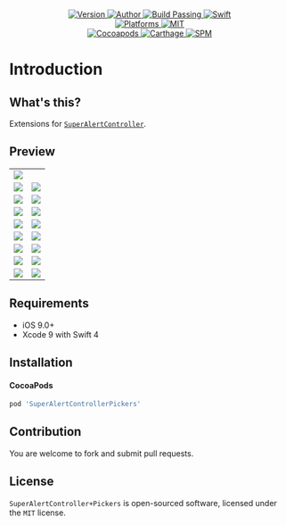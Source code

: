 
<p align="center">
  <!-- <img src="./Assets/SuperAlertControllerPickers.jpg" alt="SuperAlertControllerPickers"> -->
  <br/><a href="https://cocoapods.org/pods/SuperAlertControllerPickers">
  <img alt="Version" src="https://img.shields.io/badge/version-1.0.5-brightgreen.svg">
  <img alt="Author" src="https://img.shields.io/badge/author-Meniny-blue.svg">
  <img alt="Build Passing" src="https://img.shields.io/badge/build-passing-brightgreen.svg">
  <img alt="Swift" src="https://img.shields.io/badge/swift-4.0%2B-orange.svg">
  <br/>
  <img alt="Platforms" src="https://img.shields.io/badge/platform-iOS-lightgrey.svg">
  <img alt="MIT" src="https://img.shields.io/badge/license-MIT-blue.svg">
  <br/>
  <img alt="Cocoapods" src="https://img.shields.io/badge/cocoapods-compatible-brightgreen.svg">
  <img alt="Carthage" src="https://img.shields.io/badge/carthage-working%20on-red.svg">
  <img alt="SPM" src="https://img.shields.io/badge/swift%20package%20manager-compatible-brightgreen.svg">
  </a>
</p>

# Introduction

## What's this?

Extensions for [`SuperAlertController`](https://github.com/Meniny/SuperAlertController/).

## Preview

<table>
<tr>
<td><img src="./Assets/Demo.jpg"/></td>
</tr>
<tr>
<td><img src="./Assets/Simple.jpg"/></td>
<td><img src="./Assets/Image.jpg"/></td>
</tr>
<tr>
<td><img src="./Assets/Image_H.jpg"/></td>
<td><img src="./Assets/Image_V.jpg"/></td>
</tr>
<tr>
<td><img src="./Assets/Login.jpg"/></td>
<td><img src="./Assets/Input.jpg"/></td>
</tr>
<tr>
<td><img src="./Assets/Locale.jpg"/></td>
<td><img src="./Assets/Phone.jpg"/></td>
</tr>
<tr>
<td><img src="./Assets/Currency.jpg"/></td>
<td><img src="./Assets/Color.jpg"/></td>
</tr>
<tr>
<td><img src="./Assets/Date.jpg"/></td>
<td><img src="./Assets/Picker.jpg"/></td>
</tr>
<tr>
<td><img src="./Assets/Video.jpg"/></td>
<td><img src="./Assets/Loading.jpg"/></td>
</tr>
<tr>
<td><img src="./Assets/Web.jpg"/></td>
<td><img src="./Assets/Custom.jpg"/></td>
</tr>
</table>

## Requirements

* iOS 9.0+
* Xcode 9 with Swift 4

## Installation

#### CocoaPods

```ruby
pod 'SuperAlertControllerPickers'
```

## Contribution

You are welcome to fork and submit pull requests.

## License

`SuperAlertController+Pickers` is open-sourced software, licensed under the `MIT` license.
